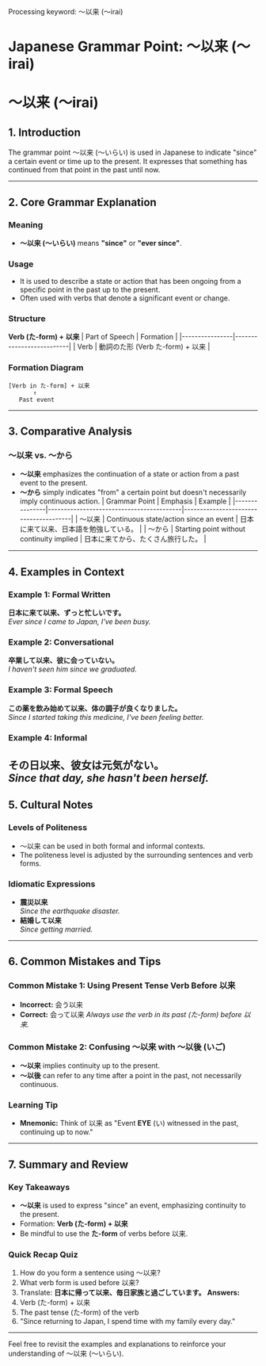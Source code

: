 Processing keyword: ～以来 (〜irai)
# Japanese Grammar Point: ～以来 (〜irai)
# ～以来 (〜irai)
## 1. Introduction
The grammar point ～以来 (〜いらい) is used in Japanese to indicate "since" a certain event or time up to the present. It expresses that something has continued from that point in the past until now.

---
## 2. Core Grammar Explanation
### Meaning
- **～以来 (〜いらい)** means **"since"** or **"ever since"**.
### Usage
- It is used to describe a state or action that has been ongoing from a specific point in the past up to the present.
- Often used with verbs that denote a significant event or change.
### Structure
**Verb (た-form) + 以来**
| Part of Speech | Formation                |
|----------------|--------------------------|
| Verb           | 動詞のた形 (Verb た-form) + 以来 |
### Formation Diagram
```plaintext
[Verb in た-form] + 以来
       ↑
   Past event
```
---
## 3. Comparative Analysis
### ～以来 vs. ～から
- **～以来** emphasizes the continuation of a state or action from a past event to the present.
- **～から** simply indicates "from" a certain point but doesn't necessarily imply continuous action.
| Grammar Point | Emphasis                                 | Example                               |
|---------------|------------------------------------------|---------------------------------------|
| ～以来          | Continuous state/action since an event   | 日本に来て以来、日本語を勉強している。   |
| ～から          | Starting point without continuity implied | 日本に来てから、たくさん旅行した。       |
---
## 4. Examples in Context
### Example 1: Formal Written
**日本に来て以来、ずっと忙しいです。**  
*Ever since I came to Japan, I've been busy.*
### Example 2: Conversational
**卒業して以来、彼に会っていない。**  
*I haven't seen him since we graduated.*
### Example 3: Formal Speech
**この薬を飲み始めて以来、体の調子が良くなりました。**  
*Since I started taking this medicine, I've been feeling better.*
### Example 4: Informal
**その日以来、彼女は元気がない。**  
*Since that day, she hasn't been herself.*
---
## 5. Cultural Notes
### Levels of Politeness
- ～以来 can be used in both formal and informal contexts.
- The politeness level is adjusted by the surrounding sentences and verb forms.
### Idiomatic Expressions
- **震災以来**  
  *Since the earthquake disaster.*
- **結婚して以来**  
  *Since getting married.*
---
## 6. Common Mistakes and Tips
### Common Mistake 1: Using Present Tense Verb Before 以来
- **Incorrect:** 会う以来  
- **Correct:** 会って以来
*Always use the verb in its past (た-form) before 以来.*
### Common Mistake 2: Confusing ～以来 with ～以後 (いご)
- **～以来** implies continuity up to the present.
- **～以後** can refer to any time after a point in the past, not necessarily continuous.
### Learning Tip
- **Mnemonic:** Think of 以来 as "Event **EYE** (い) witnessed in the past, continuing up to now."
---
## 7. Summary and Review
### Key Takeaways
- **～以来** is used to express "since" an event, emphasizing continuity to the present.
- Formation: **Verb (た-form) + 以来**
- Be mindful to use the **た-form** of verbs before 以来.
### Quick Recap Quiz
1. How do you form a sentence using ～以来?
2. What verb form is used before 以来?
3. Translate: **日本に帰って以来、毎日家族と過ごしています。**
**Answers:**
1. Verb (た-form) + 以来
2. The past tense (た-form) of the verb
3. "Since returning to Japan, I spend time with my family every day."
---
Feel free to revisit the examples and explanations to reinforce your understanding of ～以来 (〜いらい).
